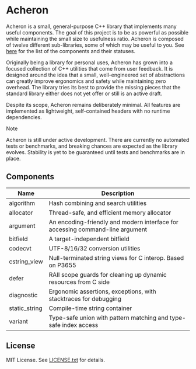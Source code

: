 # Acheron

Acheron is a small, general-purpose C++ library that implements many useful components. The goal
of this project is to be as powerful as possible while maintaining the small size to usefulness
ratio. Acheron is composed of twelve different sub-libraries, some of which may be useful to you. See
[here](#components) for the list of the components and their statuses.

Originally being a library for personal uses, Acheron has grown into a focused collection of C++
utilities that come from user feedback. It is designed around the idea that a small, well-engineered
set of abstractions can greatly improve ergonomics and safety while maintaining zero overhead. The 
library tries its best to provide the missing pieces that the standard library either does not yet offer 
or still is an active draft. 

Despite its scope, Acheron remains deliberately minimal. All features are implemented as lightweight, 
self-contained headers with no runtime dependencies.

> [!NOTE]
> Acheron is still under active development. There are currently no automated tests or benchmarks,
> and breaking chances are expected as the library evolves. Stability is yet to be guaranteed until tests
> and benchmarks are in place.

## Components

| Name          | Description                                                                   |
|---------------|-------------------------------------------------------------------------------|
| algorithm     | Hash combining and search utilities                                           |
| allocator     | Thread-safe, and efficient memory allocator                                   |
| argument      | An encoding-friendly and modern interface for accessing command-line argument |
| bitfield      | A target-independent bitfield                                                 |
| codecvt       | UTF-8/16/32 conversion utilities                                              |
| cstring_view  | Null-terminated string views for C interop. Based on P3655                    |
| defer         | RAII scope guards for cleaning up dynamic resources from C side               |
| diagnostic    | Ergonomic assertions, exceptions, with stacktraces for debugging              |
| static_string | Compile-time string container                                                 |
| variant       | Type-safe union with pattern matching and type-safe index access              |

## License

MIT License. See [LICENSE.txt](LICENSE.txt) for details.
